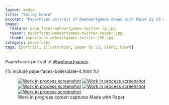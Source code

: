 ```yaml
---
layout: media
title: "Smiley beard"
excerpt: "PaperFaces portrait of @weheartgames drawn with Paper by 53 on an iPad."
image: 
  feature: paperfaces-weheartgames-twitter-lg.jpg
  teaser: paperfaces-weheartgames-twitter-teaser.jpg
  thumb: paperfaces-weheartgames-twitter-150.jpg
category: paperfaces
tags: [portrait, illustration, paper by 53, blend, beard]
---
```


PaperFaces portrait of [@weheartgames](http://twitter.com/weheartgames).

{% include paperfaces-boilerplate-4.html %}

<figure class="third">
  <a href="{{ site.url }}/images/paperfaces-weheartgames-process-1-lg.jpg"><img src="{{ site.url }}/images/paperfaces-weheartgames-process-1-600.jpg" alt="Work in process screenshot"></a>
  <a href="{{ site.url }}/images/paperfaces-weheartgames-process-2-lg.jpg"><img src="{{ site.url }}/images/paperfaces-weheartgames-process-2-600.jpg" alt="Work in process screenshot"></a>
  <a href="{{ site.url }}/images/paperfaces-weheartgames-process-3-lg.jpg"><img src="{{ site.url }}/images/paperfaces-weheartgames-process-3-600.jpg" alt="Work in process screenshot"></a>
  <a href="{{ site.url }}/images/paperfaces-weheartgames-process-4-lg.jpg"><img src="{{ site.url }}/images/paperfaces-weheartgames-process-4-600.jpg" alt="Work in process screenshot"></a>
  <a href="{{ site.url }}/images/paperfaces-weheartgames-process-5-lg.jpg"><img src="{{ site.url }}/images/paperfaces-weheartgames-process-5-600.jpg" alt="Work in process screenshot"></a>
  <figcaption>Work in progress screen captures Made with Paper.</figcaption>
</figure>